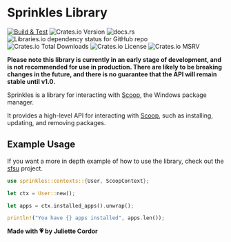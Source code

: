# Sprinkles Library

[![Build & Test](https://github.com/winpax/sprinkles/actions/workflows/build.yml/badge.svg)](https://github.com/winpax/sprinkles/actions/workflows/build.yml)
![Crates.io Version](https://img.shields.io/crates/v/sprinkles-rs)
![docs.rs](https://img.shields.io/docsrs/sprinkles-rs)
![Libraries.io dependency status for GitHub repo](https://img.shields.io/librariesio/github/winpax/sprinkles)
![Crates.io Total Downloads](https://img.shields.io/crates/d/sprinkles-rs)
![Crates.io License](https://img.shields.io/crates/l/sprinkles-rs)
![Crates.io MSRV](https://img.shields.io/crates/msrv/sprinkles-rs)

**Please note this library is currently in an early stage of development, and is not recommended for use in production.
There are likely to be breaking changes in the future, and there is no guarantee that the API will remain stable until v1.0.**

Sprinkles is a library for interacting with [Scoop](https://scoop.sh/), the Windows package manager.

It provides a high-level API for interacting with [Scoop](https://scoop.sh/), such as installing, updating, and removing packages.

## Example Usage

If you want a more in depth example of how to use the library, check out the [sfsu](https://github.com/winpax/sfsu) project.

```rust
use sprinkles::contexts::{User, ScoopContext};

let ctx = User::new();

let apps = ctx.installed_apps().unwrap();

println!("You have {} apps installed", apps.len());
```

**Made with 💗 by Juliette Cordor**
